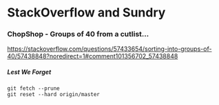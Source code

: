 # StackOverflow and Sundry


### ChopShop - Groups of 40 from a cutlist...

https://stackoverflow.com/questions/57433654/sorting-into-groups-of-40/57438848?noredirect=1#comment101356702_57438848

##### Lest We Forget
```
git fetch --prune
git reset --hard origin/master
```